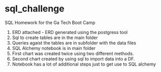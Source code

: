 # sql_challenge
SQL Homework for the Ga Tech Boot Camp

1. ERD attached - ERD generated using the postgress tool
2. Sql to create tables are in the main folder
3. Queries agaist the tables are in subfolder with the data files
4. SQL Alchemy notebook is in main folder
5. First chart was created twice using two different methods.
6. Second chart created by using sql to import data into a DF.
7. Notebook has a lot of additional steps just to get use to SQL alchemy